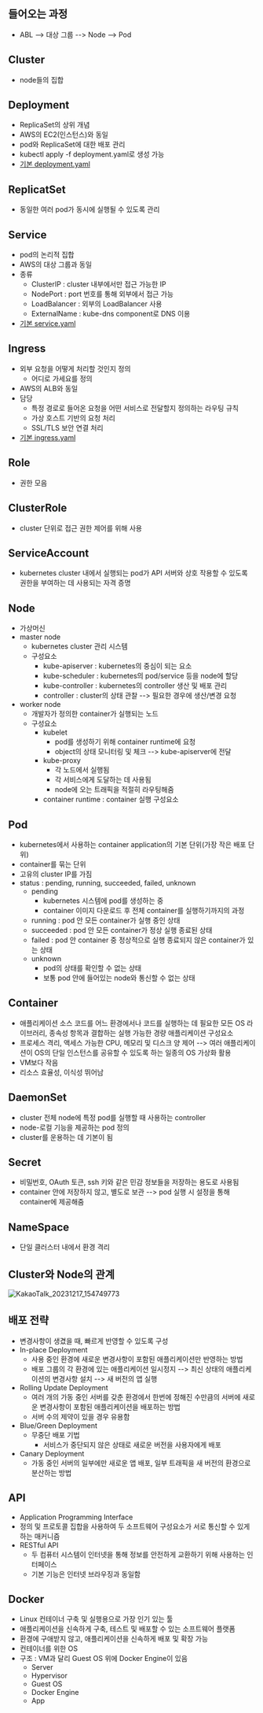 ## 들어오는 과정
- ABL --> 대상 그룹 --> Node --> Pod

## Cluster
- node들의 집합

## Deployment
- ReplicaSet의 상위 개념
- AWS의 EC2(인스턴스)와 동일
- pod와 ReplicaSet에 대한 배포 관리
- kubectl apply -f deployment.yaml로 생성 가능
- [기본 deployment.yaml](https://github.com/chomming/kubernetes/blob/main/deployment.yaml)

## ReplicatSet
- 동일한 여러 pod가 동시에 실행될 수 있도록 관리

## Service
- pod의 논리적 집합
- AWS의 대상 그룹과 동일
- 종류
  - ClusterIP : cluster 내부에서만 접근 가능한 IP
  - NodePort : port 번호를 통해 외부에서 접근 가능
  - LoadBalancer : 외부의 LoadBalancer 사용
  - ExternalName : kube-dns component로 DNS 이용
- [기본 service.yaml](https://github.com/chomming/kubernetes/blob/main/service.yaml)

## Ingress
- 외부 요청을 어떻게 처리할 것인지 정의
  - 어디로 가세요를 정의
- AWS의 ALB와 동일
- 담당
  - 특정 경로로 들어온 요청을 어떤 서비스로 전달할지 정의하는 라우팅 규칙
  - 가상 호스트 기반의 요청 처리
  - SSL/TLS 보안 연결 처리
- [기본 ingress.yaml](https://github.com/chomming/kubernetes/blob/main/ingress.yaml)

## Role
- 권한 모음

## ClusterRole
- cluster 단위로 접근 권한 제어를 위해 사용

## ServiceAccount
- kubernetes cluster 내에서 실행되는 pod가 API 서버와 상호 작용할 수 있도록 권한을 부여하는 데 사용되는 자격 증명

## Node
- 가상머신
- master node
  - kubernetes cluster 관리 시스템
  - 구성요소
    - kube-apiserver : kubernetes의 중심이 되는 요소
    - kube-scheduler : kubernetes의 pod/service 등을 node에 할당
    - kube-controller : kubernetes의 controller 생산 및 배포 관리
    - controller : cluster의 상태 관찰 --> 필요한 경우에 생산/변경 요청
- worker node
  - 개발자가 정의한 container가 실행되는 노드
  - 구성요소
    - kubelet
      - pod를 생성하기 위해 container runtime에 요청
      - object의 상태 모니터링 및 체크 --> kube-apiserver에 전달
    - kube-proxy
      - 각 노드에서 실행됨
      - 각 서비스에게 도달하는 데 사용됨
      - node에 오는 트래픽을 적절히 라우팅해줌
    - container runtime : container 실행 구성요소

## Pod
- kubernetes에서 사용하는 container application의 기본 단위(가장 작은 배포 단위)
- container를 묶는 단위
- 고유의 cluster IP를 가짐
- status : pending, running, succeeded, failed, unknown
  - pending
    - kubernetes 시스템에 pod를 생성하는 중
    - container 이미지 다운로드 후 전체 container를 실행하기까지의 과정
  - running : pod 안 모든 container가 실행 중인 상태
  - succeeded : pod 안 모든 container가 정상 실행 종료된 상태
  - failed : pod 안 container 중 정상적으로 실행 종료되지 않은 container가 있는 상태
  - unknown
    - pod의 상태를 확인할 수 없는 상태
    - 보통 pod 안에 들어있는 node와 통신할 수 없는 상태

## Container
- 애플리케이션 소스 코드를 어느 환경에서나 코드를 실행하는 데 필요한 모든 OS 라이브러리, 종속성 항목과 결합하는 실행 가능한 경량 애플리케이션 구성요소
- 프로세스 격리, 액세스 가능한 CPU, 메모리 및 디스크 양 제어 --> 여러 애플리케이션이 OS의 단일 인스턴스를 공유할 수 있도록 하는 일종의 OS 가상화 활용
- VM보다 작음
- 리소스 효율성, 이식성 뛰어남

## DaemonSet
- cluster 전체 node에 특정 pod를 실행할 때 사용하는 controller
- node-로컬 기능을 제공하는 pod 정의
- cluster를 운용하는 데 기본이 됨

## Secret
- 비밀번호, OAuth 토큰, ssh 키와 같은 민감 정보들을 저장하는 용도로 사용됨
- container 안에 저장하지 않고, 별도로 보관 --> pod 실행 시 설정을 통해 container에 제공해줌

## NameSpace
- 단일 클러스터 내에서 환경 격리

## Cluster와 Node의 관계
![KakaoTalk_20231217_154749773](https://github.com/chomming/kubernetes/assets/81208053/b78de947-d0d7-4e83-97ae-6be92823c25c)

## 배포 전략
- 변경사항이 생겼을 때, 빠르게 반영할 수 있도록 구성
- In-place Deployment
  - 사용 중인 환경에 새로운 변경사항이 포함된 애플리케이션만 반영하는 방법
  - 배포 그룹의 각 환경에 있는 애플리케이션 일시정지 --> 최신 상태의 애플리케이션의 변경사항 설치 --> 새 버전의 앱 실행
- Rolling Update Deployment
  - 여러 개의 가동 중인 서버를 갖춘 환경에서 한번에 정해진 수만큼의 서버에 새로운 변경사항이 포함된 애플리케이션을 배포하는 방법
  - 서버 수의 제약이 있을 경우 유용함
- Blue/Green Deployment
  - 무중단 배포 기법
    - 서비스가 중단되지 않은 상태로 새로운 버전을 사용자에게 배포
- Canary Deployment
  - 가동 중인 서버의 일부에만 새로운 앱 배포, 일부 트래픽을 새 버전의 환경으로 분산하는 방법

## API
- Application Programming Interface
- 정의 및 프로토콜 집합을 사용하여 두 소프트웨어 구성요소가 서로 통신할 수 있게 하는 매커니즘
- RESTful API
  - 두 컴퓨터 시스템이 인터넷을 통해 정보를 안전하게 교환하기 위해 사용하는 인터페이스
  - 기본 기능은 인터넷 브라우징과 동일함

## Docker
- Linux 컨테이너 구축 및 실행용으로 가장 인기 있는 툴
- 애플리케이션을 신속하게 구축, 테스트 및 배포할 수 있는 소프트웨어 플랫폼
- 환경에 구애받지 않고, 애플리케이션을 신속하게 배포 및 확장 가능
- 컨테이너를 위한 OS
- 구조 : VM과 달리 Guest OS 위에 Docker Engine이 있음
  - Server
  - Hypervisor
  - Guest OS
  - Docker Engine
  - App





